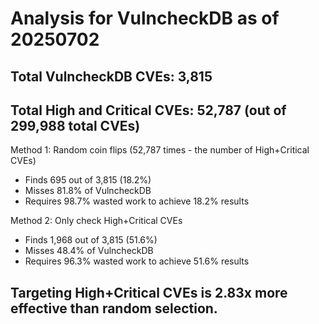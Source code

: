 # Analysis for VulncheckDB as of 20250702

## Total VulncheckDB CVEs: 3,815
## Total High and Critical CVEs: 52,787 (out of 299,988 total CVEs)

Method 1: Random coin flips (52,787 times - the number of High+Critical CVEs)
  - Finds 695 out of 3,815 (18.2%)
  - Misses 81.8% of VulncheckDB
  - Requires 98.7% wasted work to achieve 18.2% results

Method 2: Only check High+Critical CVEs
  - Finds 1,968 out of 3,815 (51.6%)
  - Misses 48.4% of VulncheckDB
  - Requires 96.3% wasted work to achieve 51.6% results

## Targeting High+Critical CVEs is 2.83x more effective than random selection.
